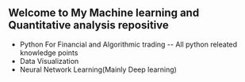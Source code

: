 ## Welcome to My Machine learning and Quantitative analysis repositive

- Python For Financial and Algorithmic trading
-- All python releated knowledge points
- Data Visualization
- Neural Network Learning(Mainly Deep learning)
